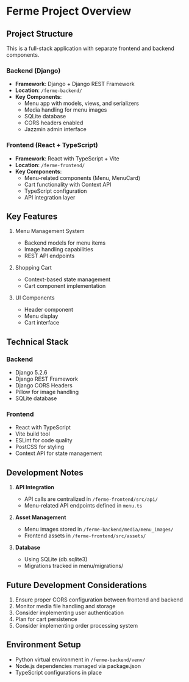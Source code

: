 # Ferme Project Overview

## Project Structure
This is a full-stack application with separate frontend and backend components.

### Backend (Django)
- **Framework**: Django + Django REST Framework
- **Location**: `/ferme-backend/`
- **Key Components**:
  - Menu app with models, views, and serializers
  - Media handling for menu images
  - SQLite database
  - CORS headers enabled
  - Jazzmin admin interface

### Frontend (React + TypeScript)
- **Framework**: React with TypeScript + Vite
- **Location**: `/ferme-frontend/`
- **Key Components**:
  - Menu-related components (Menu, MenuCard)
  - Cart functionality with Context API
  - TypeScript configuration
  - API integration layer

## Key Features
1. Menu Management System
   - Backend models for menu items
   - Image handling capabilities
   - REST API endpoints

2. Shopping Cart
   - Context-based state management
   - Cart component implementation

3. UI Components
   - Header component
   - Menu display
   - Cart interface

## Technical Stack
### Backend
- Django 5.2.6
- Django REST Framework
- Django CORS Headers
- Pillow for image handling
- SQLite database

### Frontend
- React with TypeScript
- Vite build tool
- ESLint for code quality
- PostCSS for styling
- Context API for state management

## Development Notes
1. **API Integration**
   - API calls are centralized in `/ferme-frontend/src/api/`
   - Menu-related API endpoints defined in `menu.ts`

2. **Asset Management**
   - Menu images stored in `/ferme-backend/media/menu_images/`
   - Frontend assets in `/ferme-frontend/src/assets/`

3. **Database**
   - Using SQLite (db.sqlite3)
   - Migrations tracked in menu/migrations/

## Future Development Considerations
1. Ensure proper CORS configuration between frontend and backend
2. Monitor media file handling and storage
3. Consider implementing user authentication
4. Plan for cart persistence
5. Consider implementing order processing system

## Environment Setup
- Python virtual environment in `/ferme-backend/venv/`
- Node.js dependencies managed via package.json
- TypeScript configurations in place
